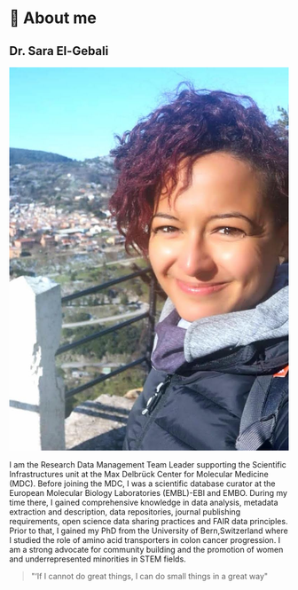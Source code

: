 # 🦥 About me

## Dr. Sara El-Gebali

![](../.gitbook/assets/img_20200330_010153.jpg)

I am the Research Data Management Team Leader supporting the Scientific Infrastructures unit at the Max Delbrück Center for Molecular Medicine \(MDC\). Before joining the MDC, I was a scientific database curator at the European Molecular Biology Laboratories \(EMBL\)-EBI and EMBO. During my time there, I gained comprehensive knowledge in data analysis, metadata extraction and description, data repositories, journal publishing requirements, open science data sharing practices and FAIR data principles. Prior to that, I gained my PhD from the University of Bern,Switzerland where I studied the role of amino acid transporters in colon cancer progression. I am a strong advocate for community building and the promotion of women and underrepresented minorities in STEM fields.

> "‘If I cannot do great things, I can do small things in a great way"

